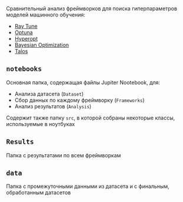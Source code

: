Сравнительный анализ фреймворков для поиска гиперпараметров моделей машинного обучения:

* [Ray Tune](https://docs.ray.io/en/latest/tune/index.html)
* [Optuna](https://optuna.org/)
* [Hyperopt](https://hyperopt.github.io/hyperopt/)
* [Bayesian Optimization](https://github.com/bayesian-optimization/BayesianOptimization)
* [Talos](https://autonomio.github.io/talos/#/)

## `notebooks`
Основная папка, содержащая файлы Jupiter Nootebook, для:
* Анализа датасета (`Dataset`)
* Сбор данных по каждому фреймворку (`Frameworks`)
* Анализ результатов (`Analysis`)

Содержит также папку `src`, в которой собраны некоторые классы, используемые в ноутбуках

## `Results`
Папка с результатами по всем фреймворкам

## `data`
Папка с промежуточными данными из датасета и с финальным, обработанным датасетов
